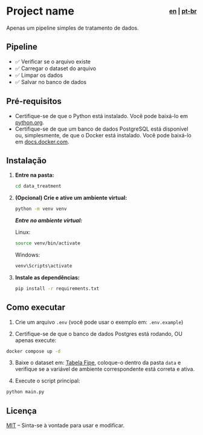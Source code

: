 <h1 style="display: flex; justify-content: space-between; align-items: center; width: 100%;">
  <span>Project name</span>
  <span style="font-size: 16px">
    <a href="README.md">en</a> |
    <a href="pt-br.md">pt-br</a>
  </span>
</h1>

Apenas um pipeline simples de tratamento de dados.

## Pipeline

- ✅ Verificar se o arquivo existe  
- ✅ Carregar o dataset do arquivo  
- ✅ Limpar os dados  
- ✅ Salvar no banco de dados  
<!-- - ✅ Transformar os dados -->

## Pré-requisitos

- Certifique-se de que o Python está instalado. Você pode baixá-lo em [python.org](https://www.python.org/).  
- Certifique-se de que um banco de dados PostgreSQL está disponível ou, simplesmente, de que o Docker está instalado. Você pode baixá-lo em [docs.docker.com](https://docs.docker.com/get-started/get-docker/).

## Instalação

1. **Entre na pasta:**

   ```bash
   cd data_treatment
   ```

2. **(Opcional) Crie e ative um ambiente virtual:**

   ```bash
   python -m venv venv
   ```

   ***Entre no ambiente virtual:***

   Linux:
   ```bash
   source venv/bin/activate 
   ```
   Windows:
   ```ps1
   venv\Scripts\activate
   ```

3. **Instale as dependências:**

   ```bash
   pip install -r requirements.txt
   ```

## Como executar

1. Crie um arquivo `.env` (você pode usar o exemplo em: `.env.example`)

2. Certifique-se de que o banco de dados Postgres está rodando, OU apenas execute:
```bash
docker compose up -d
```

3. Baixe o dataset em: [Tabela Fipe](https://www.kaggle.com/datasets/franckepeixoto/tabela-fipe), coloque-o dentro da pasta `data` e verifique se a variável de ambiente correspondente está correta e ativa.

4. Execute o script principal:

```bash
python main.py
```

## Licença

[MIT](LICENSE) – Sinta-se à vontade para usar e modificar.
